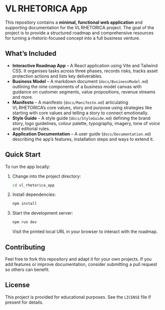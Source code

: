 # VL RHETORICA App

This repository contains a **minimal, functional web application** and supporting documentation for the VL RHETORICA project.  The goal of the project is to provide a structured roadmap and comprehensive resources for turning a rhetoric‑focused concept into a full business venture.

## What’s Included

- **Interactive Roadmap App** – A React application using Vite and Tailwind CSS.  It organises tasks across three phases, records risks, tracks asset protection actions and lists key deliverables.
- **Business Model** – A markdown document (`docs/BusinessModel.md`) outlining the nine components of a business model canvas with guidance on customer segments, value propositions, revenue streams and more.
- **Manifesto** – A manifesto (`docs/Manifesto.md`) articulating VL RHETORICA’s core values, story and purpose using strategies like starting with core values and telling a story to connect emotionally.
- **Style Guide** – A style guide (`docs/StyleGuide.md`) defining the brand story, logo guidelines, colour palette, typography, imagery, tone of voice and editorial rules.
- **Application Documentation** – A user guide (`docs/Documentation.md`) describing the app’s features, installation steps and ways to extend it.

## Quick Start

To run the app locally:

1. Change into the project directory:

   ```bash
   cd vl_rhetorica_app
   ```

2. Install dependencies:

   ```bash
   npm install
   ```

3. Start the development server:

   ```bash
   npm run dev
   ```

   Visit the printed local URL in your browser to interact with the roadmap.

## Contributing

Feel free to fork this repository and adapt it for your own projects.  If you add features or improve documentation, consider submitting a pull request so others can benefit.

## License

This project is provided for educational purposes.  See the `LICENSE` file if present for details.
